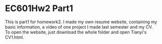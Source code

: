 # EC601Hw2 Part1
This is part1 for homework2.
I made my own resume website, containing my basic information, a video of one project I made last semester and my CV.
To open the website, just download the whole folder and open Tianyi's CV1.html.
